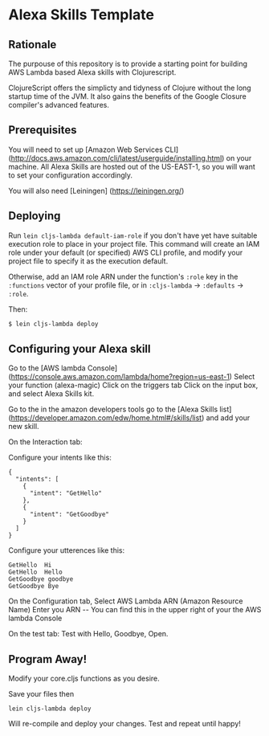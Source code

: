 # Alexa Skills Template
## Rationale

The purpouse of this repository is to provide a starting point for building AWS Lambda based Alexa skills with Clojurescript.

ClojureScript offers the simplicty and tidyness of Clojure without the long startup time of the JVM.  It also gains the benefits of the Google Closure compiler's advanced features.

## Prerequisites 

You will need to set up [Amazon Web Services CLI] (http://docs.aws.amazon.com/cli/latest/userguide/installing.html) on your machine.   All Alexa Skills are hosted out of the US-EAST-1, so you will want to set your configuration accordingly.

You will also need [Leiningen] (https://leiningen.org/)

## Deploying

Run `lein cljs-lambda default-iam-role` if you don't have yet have suitable
execution role to place in your project file.  This command will create an IAM
role under your default (or specified) AWS CLI profile, and modify your project
file to specify it as the execution default.

Otherwise, add an IAM role ARN under the function's `:role` key in the
`:functions` vector of your profile file, or in `:cljs-lambda` -> `:defaults` ->
`:role`.

Then:

```sh
$ lein cljs-lambda deploy
```

## Configuring your Alexa skill

Go to the [AWS lambda Console] (https://console.aws.amazon.com/lambda/home?region=us-east-1)
Select your function  (alexa-magic)
Click on the triggers tab
Click on the input box, and select Alexa Skills kit.

Go to the in the amazon developers tools go to the [Alexa Skills list] (https://developer.amazon.com/edw/home.html#/skills/list) and add your new skill.  

On the Interaction tab:

Configure your intents like this:
```
{
  "intents": [
    {
      "intent": "GetHello"
    },
    {
      "intent": "GetGoodbye"
    }
  ]
}
```

Configure your utterences like this:

```
GetHello  Hi
GetHello  Hello
GetGoodbye goodbye
GetGoodbye Bye 
```

On the Configuration tab, 
Select AWS Lambda ARN (Amazon Resource Name)
Enter you ARN --  You can find this in the upper right of your the AWS lambda Console

On the test tab:
Test with Hello, Goodbye,  Open.  

## Program Away!
Modify your core.cljs functions as you desire.  

Save your files then 

```
lein cljs-lambda deploy
```
Will re-compile and deploy your changes.   Test and repeat until happy!


